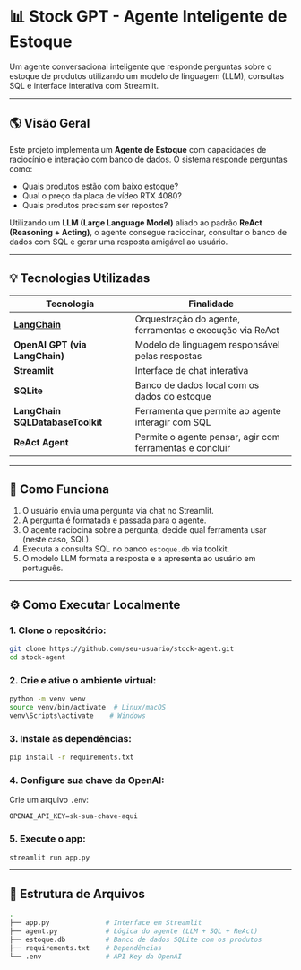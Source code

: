 # 📊 Stock GPT - Agente Inteligente de Estoque

Um agente conversacional inteligente que responde perguntas sobre o estoque de produtos utilizando um modelo de linguagem (LLM), consultas SQL e interface interativa com Streamlit.

---

## 🌎 Visão Geral

Este projeto implementa um **Agente de Estoque** com capacidades de raciocínio e interação com banco de dados. O sistema responde perguntas como:

* Quais produtos estão com baixo estoque?
* Qual o preço da placa de vídeo RTX 4080?
* Quais produtos precisam ser repostos?

Utilizando um **LLM (Large Language Model)** aliado ao padrão **ReAct (Reasoning + Acting)**, o agente consegue raciocinar, consultar o banco de dados com SQL e gerar uma resposta amigável ao usuário.

---

## 💡 Tecnologias Utilizadas

| Tecnologia                                  | Finalidade                                               |
| ------------------------------------------- | -------------------------------------------------------- |
| **[LangChain](https://www.langchain.com/)** | Orquestração do agente, ferramentas e execução via ReAct |
| **OpenAI GPT (via LangChain)**              | Modelo de linguagem responsável pelas respostas          |
| **Streamlit**                               | Interface de chat interativa                             |
| **SQLite**                                  | Banco de dados local com os dados do estoque             |
| **LangChain SQLDatabaseToolkit**            | Ferramenta que permite ao agente interagir com SQL       |
| **ReAct Agent**                             | Permite o agente pensar, agir com ferramentas e concluir |

---

## 🔎 Como Funciona

1. O usuário envia uma pergunta via chat no Streamlit.
2. A pergunta é formatada e passada para o agente.
3. O agente raciocina sobre a pergunta, decide qual ferramenta usar (neste caso, SQL).
4. Executa a consulta SQL no banco `estoque.db` via toolkit.
5. O modelo LLM formata a resposta e a apresenta ao usuário em português.

---

## ⚙️ Como Executar Localmente

### 1. Clone o repositório:

```bash
git clone https://github.com/seu-usuario/stock-agent.git
cd stock-agent
```

### 2. Crie e ative o ambiente virtual:

```bash
python -m venv venv
source venv/bin/activate  # Linux/macOS
venv\Scripts\activate    # Windows
```

### 3. Instale as dependências:

```bash
pip install -r requirements.txt
```

### 4. Configure sua chave da OpenAI:

Crie um arquivo `.env`:

```
OPENAI_API_KEY=sk-sua-chave-aqui
```

### 5. Execute o app:

```bash
streamlit run app.py
```

---

## 🔌 Estrutura de Arquivos

```bash
.
├── app.py              # Interface em Streamlit
├── agent.py            # Lógica do agente (LLM + SQL + ReAct)
├── estoque.db          # Banco de dados SQLite com os produtos
├── requirements.txt    # Dependências
└── .env                # API Key da OpenAI
```
